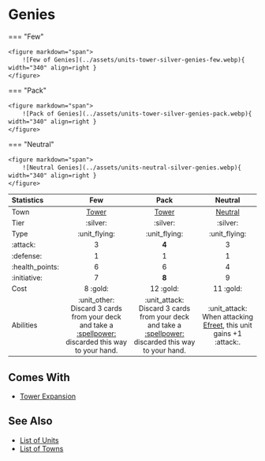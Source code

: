 # Genies

=== "Few"

    <figure markdown="span">
        ![Few of Genies](../assets/units-tower-silver-genies-few.webp){ width="340" align=right }
    </figure>

=== "Pack"

    <figure markdown="span">
        ![Pack of Genies](../assets/units-tower-silver-genies-pack.webp){ width="340" align=right }
    </figure>

=== "Neutral"

    <figure markdown="span">
        ![Neutral Genies](../assets/units-neutral-silver-genies.webp){ width="340" align=right }
    </figure>


| Statistics | Few | Pack | Neutral |
| :--- | :---: | :---: | :---: |
| Town | [Tower](../towns/tower.md) | [Tower](../towns/tower.md) | [Neutral](../towns/neutral.md) |
| Tier | :silver: | :silver: | :silver: |
| Type | :unit_flying: | :unit_flying: | :unit_flying: |
| :attack: | 3 | **4** | 3 |
| :defense: | 1 | 1 | 1 |
| :health_points: | 6 | 6 | 4 |
| :initiative: | 7 | **8** | 9 |
| Cost | 8 :gold: | 12 :gold: | 11 :gold: |
| Abilities | :unit_other: Discard 3 cards from your deck and take a [:spellpower:](../spells/index.md) discarded this way to your hand. | :unit_attack: Discard 3 cards from your deck and take a [:spellpower:](../spells/index.md) discarded this way to your hand. | :unit_attack: When attacking [Efreet](efreet.md), this unit gains +1 :attack:. |


## Comes With

- [Tower Expansion](../content.md)


## See Also

- [List of Units](index.md)
- [List of Towns](../towns/index.md)
